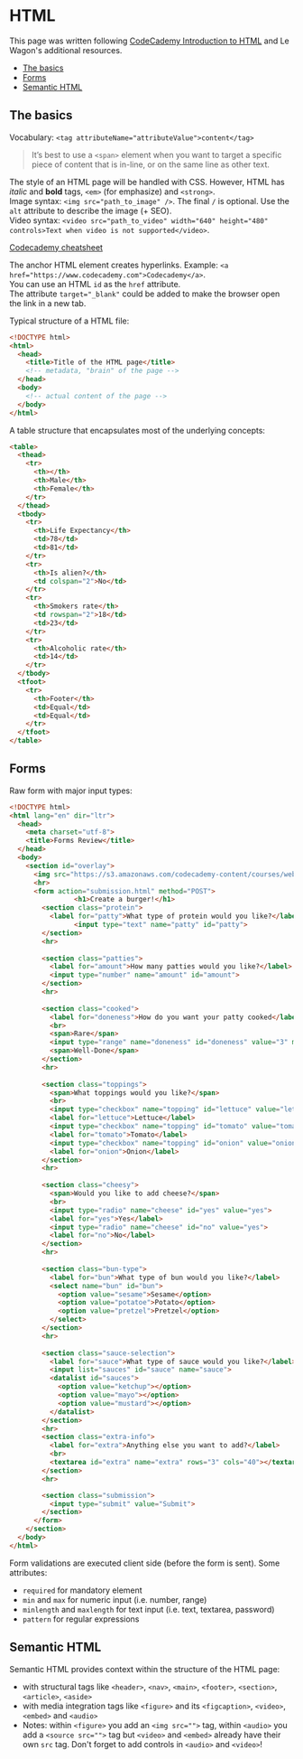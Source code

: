 # HTML

This page was written following [CodeCademy Introduction to HTML](https://www.codecademy.com/learn/learn-html/) and Le Wagon's additional resources.

* [The basics](#the-basics)
* [Forms](#forms)
* [Semantic HTML](#semantic-html)


The basics
----------

Vocabulary: `<tag attributeName="attributeValue">content</tag>`  

> It’s best to use a `<span>` element when you want to target a specific piece of content that is in-line, or on the same line as other text.

The style of an HTML page will be handled with CSS. However, HTML has *italic* and **bold** tags, `<em>` (for emphasize) and `<strong>`.  
Image syntax: `<img src="path_to_image" />`. The final `/` is optional. Use the `alt` attribute to describe the image (+ SEO).  
Video syntax: `<video src="path_to_video" width="640" height="480" controls>Text when video is not supported</video>`.  

[Codecademy cheatsheet](https://www.codecademy.com/learn/learn-html/modules/learn-html-elements/reference)

The anchor HTML element creates hyperlinks. Example: `<a href="https://www.codecademy.com">Codecademy</a>`.  
You can use an HTML `id` as the `href` attribute.  
The attribute `target="_blank"` could be added to make the browser open the link in a new tab.  

Typical structure of a HTML file:

``` html
<!DOCTYPE html>
<html>
  <head>
    <title>Title of the HTML page</title>
    <!-- metadata, "brain" of the page -->
  </head>
  <body>
    <!-- actual content of the page -->
  </body>
</html>
```

A table structure that encapsulates most of the underlying concepts:

``` html
<table>
  <thead>
    <tr>
      <th></th>
      <th>Male</th>
      <th>Female</th>
    </tr>
  </thead>
  <tbody>
    <tr>
      <th>Life Expectancy</th>
      <td>78</td>
      <td>81</td>
    </tr>
    <tr>
      <th>Is alien?</th>
      <td colspan="2">No</td>
    </tr>
    <tr>
      <th>Smokers rate</th>
      <td rowspan="2">18</td>
      <td>23</td>
    </tr>
    <tr>
      <th>Alcoholic rate</th>
      <td>14</td>
    </tr>
  </tbody>
  <tfoot>
    <tr>
      <th>Footer</th>
      <td>Equal</td>
      <td>Equal</td>
    </tr>
  </tfoot>
</table>
```

Forms
-----

Raw form with major input types:

``` html
<!DOCTYPE html>
<html lang="en" dir="ltr">
  <head>
    <meta charset="utf-8">
    <title>Forms Review</title>
  </head>
  <body>
    <section id="overlay">
      <img src="https://s3.amazonaws.com/codecademy-content/courses/web-101/unit-6/htmlcss1-img_burger-logo.svg" alt="Davie's Burgers Logo" id="logo">
      <hr>
      <form action="submission.html" method="POST">
				<h1>Create a burger!</h1>
        <section class="protein">
          <label for="patty">What type of protein would you like?</label>
    			<input type="text" name="patty" id="patty">
        </section>
        <hr>
        
        <section class="patties">
          <label for="amount">How many patties would you like?</label>
          <input type="number" name="amount" id="amount">
        </section>
        <hr>
        
        <section class="cooked">
          <label for="doneness">How do you want your patty cooked</label>
          <br>
          <span>Rare</span>
          <input type="range" name="doneness" id="doneness" value="3" min="1" max="5">
          <span>Well-Done</span>
        </section>
        <hr>
        
        <section class="toppings">
          <span>What toppings would you like?</span>
          <br>
          <input type="checkbox" name="topping" id="lettuce" value="lettuce">
          <label for="lettuce">Lettuce</label>
          <input type="checkbox" name="topping" id="tomato" value="tomato">
          <label for="tomato">Tomato</label>
          <input type="checkbox" name="topping" id="onion" value="onion">
          <label for="onion">Onion</label>
        </section>
        <hr>
        
        <section class="cheesy">
          <span>Would you like to add cheese?</span>
          <br>
          <input type="radio" name="cheese" id="yes" value="yes">
          <label for="yes">Yes</label>
          <input type="radio" name="cheese" id="no" value="yes">
          <label for="no">No</label>
        </section>
        <hr>
       
        <section class="bun-type">
          <label for="bun">What type of bun would you like?</label>
          <select name="bun" id="bun">
            <option value="sesame">Sesame</option>
            <option value="potatoe">Potato</option>
            <option value="pretzel">Pretzel</option>
          </select>
        </section>
        <hr>
        
        <section class="sauce-selection">
          <label for="sauce">What type of sauce would you like?</label>
          <input list="sauces" id="sauce" name="sauce">
          <datalist id="sauces">
            <option value="ketchup"></option>
            <option value="mayo"></option>
            <option value="mustard"></option>
          </datalist>
        </section>
        <hr>
        <section class="extra-info">
          <label for="extra">Anything else you want to add?</label>
          <br>
          <textarea id="extra" name="extra" rows="3" cols="40"></textarea>
        </section>
        <hr>

        <section class="submission">
          <input type="submit" value="Submit">
        </section>
      </form>
    </section>
  </body>
</html>
```

Form validations are executed client side (before the form is sent). Some attributes:
* `required` for mandatory element
* `min` and `max` for numeric input (i.e. number, range)
* `minlength` and `maxlength` for text input (i.e. text, textarea, password)
* `pattern` for regular expressions

Semantic HTML
-------------

Semantic HTML provides context within the structure of the HTML page:
* with structural tags like `<header>`, `<nav>`, `<main>`, `<footer>`, `<section>`, `<article>`, `<aside>` 
* with media integration tags like `<figure>` and its `<figcaption>`, `<video>`, `<embed>` and `<audio>`
* Notes: within `<figure>` you add an `<img src="">` tag, within `<audio>` you add a `<source src="">` tag but `<video>` and `<embed>` already have their own `src` tag. Don't forget to add controls in `<audio>` and `<video>`!
